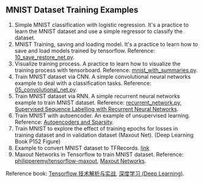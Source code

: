## MNIST Dataset Training Examples

1. Simple MNIST classification with logistic regression. It's a practice to learn the MNIST dataset and use a simple regressor to classify the dataset.
2. MNIST Training, saving and loading model. It's a practice to learn how to save and load models trained by tensorflow. Reference: [10_save_restore_net.py](https://github.com/nlintz/TensorFlow-Tutorials/blob/master/10_save_restore_net.py).
3. Visualize training process. A practice to learn how to visualize the training process with tensorboard. Reference: [mnist_with_summaries.py](https://github.com/tensorflow/tensorflow/blob/master/tensorflow/examples/tutorials/mnist/mnist_with_summaries.py).
4. Train MNIST dataset via CNN. A simple convolutional neural networks example to deal with a classification tasks. Reference: [05_convolutional_net.py](https://github.com/nlintz/TensorFlow-Tutorials/blob/master/05_convolutional_net.py).
5. Train MNIST dataset via RNN. A simple recurrent neural networks example to train MNIST dataset. Reference: [recurrent_network.py](https://github.com/aymericdamien/TensorFlow-Examples/blob/master/examples/3_NeuralNetworks/recurrent_network.py), [Supervised Sequence Labelling with Recurrent Neural Networks](http://www.cs.toronto.edu/~graves/preprint.pdf).
6. Train MNIST with autoencoder. An example of unsupervised learning. Reference: [Autoencoders and Sparsity](http://ufldl.stanford.edu/wiki/index.php/Autoencoders_and_Sparsity).
7. Train MNIST to explore the effect of training epochs for losses in training dataset and in validation dataset (Maxout Net). (Deep Learning Book P152 Figure)
8. Example to convert MNIST dataset to TFRecords. [link](https://github.com/tensorflow/tensorflow/blob/master/tensorflow/examples/how_tos/reading_data/convert_to_records.py)
9. Maxout Networks in Tensorflow to train MNIST dataset. Reference: [philipperemy/tensorflow-maxout](https://github.com/philipperemy/tensorflow-maxout), [Maxout Networks](https://arxiv.org/abs/1302.4389).

Reference book: [Tensorflow 技术解析与实战](http://www.epubit.com.cn/book/details/4862), [深度学习 (Deep Learning)](http://www.epubit.com.cn/book/details/4278).